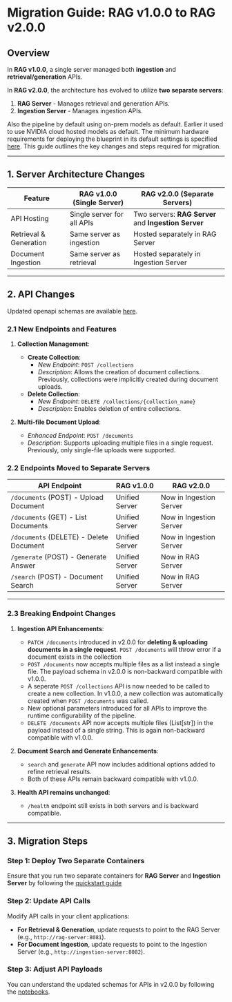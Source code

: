 <!--
  SPDX-FileCopyrightText: Copyright (c) 2025 NVIDIA CORPORATION & AFFILIATES. All rights reserved.
  SPDX-License-Identifier: Apache-2.0
-->

# Migration Guide: RAG v1.0.0 to RAG v2.0.0

## Overview

In **RAG v1.0.0**, a single server managed both **ingestion** and **retrieval/generation** APIs.

In **RAG v2.0.0**, the architecture has evolved to utilize **two separate servers**:

1. **RAG Server** - Manages retrieval and generation APIs.
2. **Ingestion Server** - Manages ingestion APIs.

Also the pipeline by default using on-prem models as default. Earlier it used to use NVIDIA cloud hosted models as default. The minimum hardware requirements for deploying the blueprint in its default settings is specified [here](../README.md#minimum-system-requirements).
This guide outlines the key changes and steps required for migration.

---

## 1. Server Architecture Changes

| Feature                 | RAG v1.0.0 (Single Server) | RAG v2.0.0 (Separate Servers)             |
|-------------------------|----------------------------|-------------------------------------------|
| API Hosting             | Single server for all APIs | Two servers: **RAG Server** and **Ingestion Server** |
| Retrieval & Generation  | Same server as ingestion   | Hosted separately in RAG Server           |
| Document Ingestion      | Same server as retrieval   | Hosted separately in Ingestion Server     |

---

## 2. API Changes

Updated openapi schemas are available [here](./api_reference/).

### 2.1 New Endpoints and Features

1. **Collection Management**:
   - **Create Collection**:
     - *New Endpoint*: `POST /collections`
     - *Description*: Allows the creation of document collections. Previously, collections were implicitly created during document uploads.
   - **Delete Collection**:
     - *New Endpoint*: `DELETE /collections/{collection_name}`
     - *Description*: Enables deletion of entire collections.

2. **Multi-file Document Upload**:
   - *Enhanced Endpoint*: `POST /documents`
   - *Description*: Supports uploading multiple files in a single request. Previously, only single-file uploads were supported.

### 2.2 Endpoints Moved to Separate Servers

| API Endpoint | RAG v1.0.0 | RAG v2.0.0 |
|--------------|------------|------------|
| `/documents` (POST) - Upload Document | Unified Server | Now in Ingestion Server |
| `/documents` (GET) - List Documents   | Unified Server | Now in Ingestion Server |
| `/documents` (DELETE) - Delete Document | Unified Server | Now in Ingestion Server |
| `/generate` (POST) - Generate Answer  | Unified Server | Now in RAG Server       |
| `/search` (POST) - Document Search    | Unified Server | Now in RAG Server       |

---

### 2.3 Breaking Endpoint Changes

1. **Ingestion API Enhancements**:
   - `PATCH /documents` introduced in v2.0.0 for **deleting & uploading documents in a single request**. `POST /documents` will throw error if a document exists in the collection
   - `POST /documents`  now accepts multiple files as a list instead a single file. The payload schema in v2.0.0 is non-backward compatible with v1.0.0.
   - A seperate `POST /collections` API is now needed to be called to create a new collection. In v1.0.0, a new collection was automatically created when `POST /documents` was called.
   - New optional parameters introduced for all APIs to improve the runtime configurability of the pipeline.
   - `DELETE /documents` API now accepts multiple files (List[str]) in the payload instead of a single string. This is again non-backward compatible with v1.0.0.

2. **Document Search and Generate Enhancements**:
   - `search` and `generate` API now includes additional options added to refine retrieval results.
   - Both of these APIs remain backward compatible with v1.0.0.

1. **Health API remains unchanged**:
   - `/health` endpoint still exists in both servers and is backward compatible.

---

## 3. Migration Steps

### Step 1: Deploy Two Separate Containers

Ensure that you run two separate containers for **RAG Server** and **Ingestion Server** by following the [quickstart guide](quickstart.md)

### Step 2: Update API Calls

Modify API calls in your client applications:

- **For Retrieval & Generation**, update requests to point to the RAG Server (e.g., `http://rag-server:8081`).
- **For Document Ingestion**, update requests to point to the Ingestion Server (e.g., `http://ingestion-server:8082`).

### Step 3: Adjust API Payloads

You can understand the updated schemas for APIs in v2.0.0 by following the [notebooks](../notebooks/).

